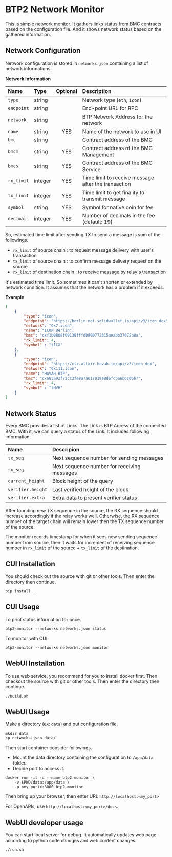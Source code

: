 # BTP2 Network Monitor

This is simple network monitor. It gathers links status from BMC contracts
based on the configuration file. And it shows network status based on
the gathered information.


## Network Configuration

Network configuration is stored in `networks.json` containing a list of
network informations.

**Network Information**

| Name       | Type    | Optional | Description                                         |
|:-----------|:--------|:--------:|:----------------------------------------------------|
| `type`     | string  |          | Network type (`eth`, `icon`)                        |
| `endpoint` | string  |          | End-point URL for RPC                               |
| `network`  | string  |          | BTP Network Address for the network                 |
| `name`     | string  |   YES    | Name of the network to use in UI                    |
| `bmc`      | string  |          | Contract address of the BMC                         |
| `bmcm`     | string  |   YES    | Contract address of the BMC Management              |
| `bmcs`     | string  |   YES    | Contract address of the BMC Service                 |
| `rx_limit` | integer |   YES    | Time limit to receive message after the transaction |
| `tx_limit` | integer |   YES    | Time limit to get finality to transmit message      |
| `symbol`   | string  |   YES    | Symbol for native coin for fee                      |
| `decimal`  | integer |   YES    | Number of decimals in the fee (default: 19)         |

So, estimated time limit after sending TX to send a message is sum of the followings.
* `rx_limit` of source chain : to request message delivery with user's transaction
* `tx_limit` of source chain : to confirm message delivery request on the source.
* `rx_limit` of destination chain : to receive message by relay's transaction

It's estimated time limit. So sometimes it can't shorten or extended by network condition.
It assumes that the network has a problem if it exceeds.

**Example**
```json
[
    {
        "type": "icon",
        "endpoint": "https://berlin.net.solidwallet.io/api/v3/icon_dex",
        "network": "0x7.icon",
        "name": "ICON Berlin",
        "bmc": "cxf1b0808f09138fffdb890772315aeabb37072a8a",
        "rx_limit": 4,
        "symbol" : "tICX"
    },
    {
        "type": "icon",
        "endpoint": "https://ctz.altair.havah.io/api/v3/icon_dex",
        "network": "0x111.icon",
        "name": "HAVAH BTP",
        "bmc": "cx683a92f72cc2fe9a7a617019a8d6fcba6b6c06b7",
        "rx_limit": 4,
        "symbol" : "tHVH"
    }
]
```

## Network Status

Every BMC provides a list of Links. The Link is BTP Adress of the connected BMC.
With it, we can query a status of the Link.
It includes following information.

| Name              | Descripion                                  |
|:------------------|:--------------------------------------------|
| `tx_seq`          | Next sequence number for sending messages   |
| `rx_seq`          | Next sequence number for receiving messages |
| `current_height`  | Block height of the query                   |
| `verifier.height` | Last verified height of the block           |
| `verifier.extra`  | Extra data to present verifier status       |

After founding new TX sequence in the source, the RX sequence should
increase accordingly if the relay works well.
Otherwise, the RX sequence number of the target chain will remain lower
then the TX sequence number of the source.

The monitor records timestamp for when it sees new sending sequence number
from source, then it waits for increment of receiving sequence number
in `rx_limit` of the source + `tx_limit` of the destination.

## CUI Installation

You should check out the source with git or other tools.
Then enter the directory then continue.

```shell
pip install .
```

## CUI Usage

To print status information for once.
```shell
btp2-monitor --networks networks.json status
```

To monitor with CUI.
```shell
btp2-monitor --networks networks.json monitor
```

## WebUI Installation

To use web service, you recommend for you to install docker first.
Then checkout the source with git or other tools.
Then enter the directory then continue.

```shell
./build.sh
```

## WebUI Usage

Make a directory (ex: `data`) and put configuration file.

```shell
mkdir data
cp networks.json data/
```

Then start container consider followings.
* Mount the data directory containing the configuration to `/app/data` folder.
* Decide port to access it.

```shell
docker run -it -d --name btp2-monitor \
    -v $PWD/data:/app/data \
    -p <my_port>:8000 btp2-monitor
```

Then bring up your browser, then enter URL `http://localhost:<my_port>`

For OpenAPIs, use `http://localhost:<my_port>/docs`.

## WebUI developer usage

You can start local server for debug. It automatically updates
web page according to python code changes and web content changes.

```shell
./run.sh
```

